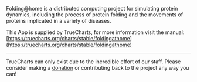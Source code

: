 Folding@home is a distributed computing project for simulating protein dynamics, including the process of protein folding and the movements of proteins implicated in a variety of diseases.

This App is supplied by TrueCharts, for more information visit the manual: [https://truecharts.org/charts/stable/foldingathome](https://truecharts.org/charts/stable/foldingathome)

---

TrueCharts can only exist due to the incredible effort of our staff.
Please consider making a [donation](https://truecharts.org/about/sponsor) or contributing back to the project any way you can!
